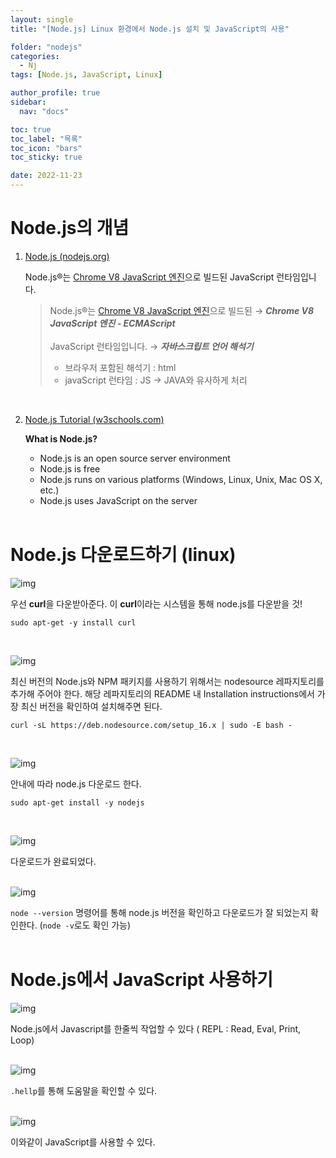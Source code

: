 ```yaml
---
layout: single
title: "[Node.js] Linux 환경에서 Node.js 설치 및 JavaScript의 사용"

folder: "nodejs"
categories:
  - Nj
tags: [Node.js, JavaScript, Linux]

author_profile: true
sidebar:
  nav: "docs"

toc: true
toc_label: "목록"
toc_icon: "bars"
toc_sticky: true

date: 2022-11-23
---
```


# Node.js의 개념

1. [Node.js (nodejs.org)](https://nodejs.org/en/)

   Node.js®는 [Chrome V8 JavaScript 엔진](https://v8.dev/)으로 빌드된 JavaScript 런타임입니다.

   > Node.js®는 [Chrome V8 JavaScript 엔진](https://v8.dev/)으로 빌드된 → _**Chrome V8 JavaScript 엔진 - ECMAScript**_  
   > <br />
   > JavaScript 런타임입니다. → _**자바스크립트 언어 해석기**_
   >
   > - 브라우저 포함된 해석기 : html
   > - javaScript 런타임 : JS → JAVA와 유사하게 처리

<br />

2. [Node.js Tutorial (w3schools.com)](https://www.w3schools.com/nodejs/default.asp)

   **What is Node.js?**

   - Node.js is an open source server environment
   - Node.js is free
   - Node.js runs on various platforms (Windows, Linux, Unix, Mac OS X, etc.)
   - Node.js uses JavaScript on the server  
     <br />

# Node.js 다운로드하기 (linux)

![img](https://blog.kakaocdn.net/dn/cAc9fw/btrHxUSjL4S/wAXNEDnj2SkzQLRGKm8em0/img.png)

우선 **curl**을 다운받아준다. 이 **curl**이라는 시스템을 통해 node.js를 다운받을 것!

```
sudo apt-get -y install curl
```

<br />

![img](https://blog.kakaocdn.net/dn/nxj8B/btrHAwwinkP/mKKPUz093LE4JSGTulq4zK/img.png)

최신 버전의 Node.js와 NPM 패키지를 사용하기 위해서는 nodesource 레파지토리를 추가해 주어야 한다. 해당 레파지토리의 README 내 Installation instructions에서 가장 최신 버전을 확인하여 설치해주면 된다.

```
curl -sL https://deb.nodesource.com/setup_16.x | sudo -E bash -
```

<br />

![img](https://blog.kakaocdn.net/dn/cXYmMU/btrHDcqnZ8M/HdofFYPhX5ym9bY0ZvrJKK/img.png)

안내에 따라 node.js 다운로드 한다.

```
sudo apt-get install -y nodejs
```

<br />

![img](https://blog.kakaocdn.net/dn/dskJRJ/btrHCx2NUIa/0SZxYuIAPL9kKSAcHYYdfk/img.png)

다운로드가 완료되었다.  
<br />

![img](https://blog.kakaocdn.net/dn/bp7WKz/btrHBzmj1O6/6lIiANW8Tmfo5a4uuLeWfK/img.png)

`node --version` 명령어를 통해 node.js 버전을 확인하고 다운로드가 잘 되었는지 확인한다. (`node -v`로도 확인 가능)  
<br />

# Node.js에서 JavaScript 사용하기

![img](https://blog.kakaocdn.net/dn/mlibP/btrHqEbnCJm/Zkl3XbYGhAKhtnJULLoowK/img.png)

Node.js에서 Javascript를 한줄씩 작업할 수 있다 ( REPL : Read, Eval, Print, Loop)  
<br />

![img](https://blog.kakaocdn.net/dn/owNHY/btrHvnHr8o4/MKTKKIRx66N4yDVadegKKK/img.png)

`.hellp`를 통해 도움말을 확인할 수 있다.  
<br />

![img](https://blog.kakaocdn.net/dn/cbSUgW/btrHxNd4dAt/7BrrhygIu3IMX2GaM7051k/img.png)

이와같이 JavaScript를 사용할 수 있다.

